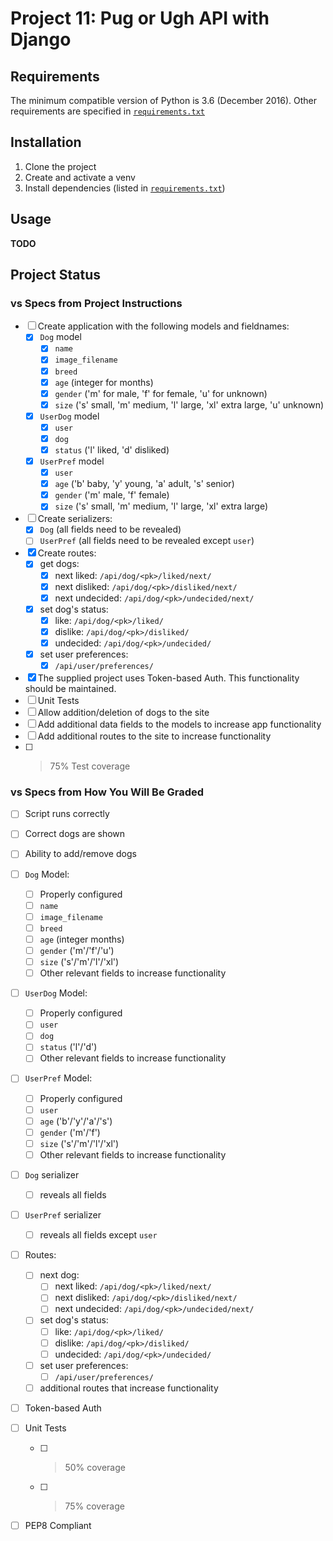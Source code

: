 Project 11: Pug or Ugh API with Django
======================================

Requirements
------------
The minimum compatible version of Python is 3.6 (December 2016).
Other requirements are specified in [`requirements.txt`][reqs]

Installation
------------
1. Clone the project
2. Create and activate a venv
3. Install dependencies (listed in [`requirements.txt`][reqs])

Usage
-----
**TODO**

Project Status
--------------
### vs Specs from Project Instructions ###
- [ ] Create application with the following models and fieldnames:
  - [x] `Dog` model
    - [x] `name`
    - [x] `image_filename`
    - [x] `breed`
    - [x] `age` (integer for months)
    - [x] `gender` ('m' for male, 'f' for female, 'u' for unknown)
    - [x] `size` ('s' small, 'm' medium, 'l' large, 'xl' extra large,
          'u' unknown)
  - [x] `UserDog` model
    - [x] `user`
    - [x] `dog`
    - [x] `status` ('l' liked, 'd' disliked)
  - [x] `UserPref` model
    - [x] `user`
    - [x] `age` ('b' baby, 'y' young, 'a' adult, 's' senior)
    - [x] `gender` ('m' male, 'f' female)
    - [x] `size` ('s' small, 'm' medium, 'l' large, 'xl' extra large)
- [ ] Create serializers:
  - [x] `Dog` (all fields need to be revealed)
  - [ ] `UserPref` (all fields need to be revealed except `user`)
- [x] Create routes:
  - [x] get dogs:
    - [x] next liked: `/api/dog/<pk>/liked/next/`
    - [x] next disliked: `/api/dog/<pk>/disliked/next/`
    - [x] next undecided: `/api/dog/<pk>/undecided/next/`
  - [x] set dog's status:
    - [x] like: `/api/dog/<pk>/liked/`
    - [x] dislike: `/api/dog/<pk>/disliked/`
    - [x] undecided: `/api/dog/<pk>/undecided/`
  - [x] set user preferences:
    - [x] `/api/user/preferences/`
- [x] The supplied project uses Token-based Auth. This functionality should be
      maintained.
- [ ] Unit Tests
- [ ] Allow addition/deletion of dogs to the site
- [ ] Add additional data fields to the models to increase app functionality
- [ ] Add additional routes to the site to increase functionality
- [ ] >75% Test coverage

### vs Specs from How You Will Be Graded ###
- [ ] Script runs correctly
- [ ] Correct dogs are shown
- [ ] Ability to add/remove dogs
- [ ] `Dog` Model:
  - [ ] Properly configured
  - [ ] `name`
  - [ ] `image_filename`
  - [ ] `breed`
  - [ ] `age` (integer months)
  - [ ] `gender` ('m'/'f'/'u')
  - [ ] `size` ('s'/'m'/'l'/'xl')
  - [ ] Other relevant fields to increase functionality
- [ ] `UserDog` Model:
  - [ ] Properly configured
  - [ ] `user`
  - [ ] `dog`
  - [ ] `status` ('l'/'d')
  - [ ] Other relevant fields to increase functionality
- [ ] `UserPref` Model:
  - [ ] Properly configured
  - [ ] `user`
  - [ ] `age` ('b'/'y'/'a'/'s')
  - [ ] `gender` ('m'/'f')
  - [ ] `size` ('s'/'m'/'l'/'xl')
  - [ ] Other relevant fields to increase functionality
- [ ] `Dog` serializer
  - [ ] reveals all fields
- [ ] `UserPref` serializer
  - [ ] reveals all fields except `user`
- [ ] Routes:
  - [ ] next dog:
    - [ ] next liked: `/api/dog/<pk>/liked/next/`
    - [ ] next disliked: `/api/dog/<pk>/disliked/next/`
    - [ ] next undecided: `/api/dog/<pk>/undecided/next/`
  - [ ] set dog's status:
    - [ ] like: `/api/dog/<pk>/liked/`
    - [ ] dislike: `/api/dog/<pk>/disliked/`
    - [ ] undecided: `/api/dog/<pk>/undecided/`
  - [ ] set user preferences:
    - [ ] `/api/user/preferences/`
  - [ ] additional routes that increase functionality
- [ ] Token-based Auth
- [ ] Unit Tests
  - [ ] >50% coverage
  - [ ] >75% coverage
- [ ] PEP8 Compliant




[reqs]: https://github.com/Crossroadsman/treehouse-techdegree-python-project11/blob/master/requirements.txt
